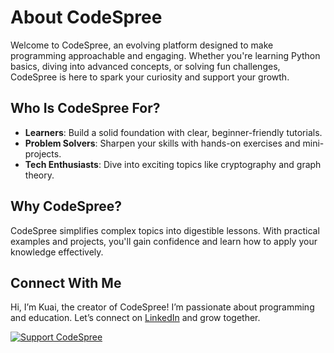# About CodeSpree

Welcome to CodeSpree, an evolving platform designed to make programming approachable and engaging. Whether you're learning Python basics, diving into advanced concepts, or solving fun challenges, CodeSpree is here to spark your curiosity and support your growth.

## Who Is CodeSpree For?
- **Learners**: Build a solid foundation with clear, beginner-friendly tutorials.
- **Problem Solvers**: Sharpen your skills with hands-on exercises and mini-projects.
- **Tech Enthusiasts**: Dive into exciting topics like cryptography and graph theory.

## Why CodeSpree?
CodeSpree simplifies complex topics into digestible lessons. With practical examples and projects, you'll gain confidence and learn how to apply your knowledge effectively.

## Connect With Me
Hi, I’m Kuai, the creator of CodeSpree! I’m passionate about programming and education. Let’s connect on [LinkedIn](https://www.linkedin.com/in/kuai) and grow together.

[![Support CodeSpree](https://ko-fi.com/img/githubbutton_sm.svg)](https://ko-fi.com/T6T416OJAV)